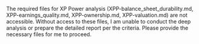 The required files for XP Power analysis (XPP-balance_sheet_durability.md, XPP-earnings_quality.md, XPP-ownership.md, XPP-valuation.md) are not accessible. Without access to these files, I am unable to conduct the deep analysis or prepare the detailed report per the criteria. Please provide the necessary files for me to proceed.